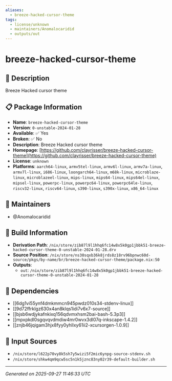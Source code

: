 ```yaml
---
aliases:
  - breeze-hacked-cursor-theme
tags:
  - license/unknown
  - maintainers/Anomalocaridid
  - outputs/out
---
```


# breeze-hacked-cursor-theme

## 📝 Description

Breeze Hacked cursor theme

## 📋 Package Information

- **Name**: `breeze-hacked-cursor-theme`
- **Version**: `0-unstable-2024-01-28`
- **Available**: ✅ Yes
- **Broken**: ✅ No
- **Description**: Breeze Hacked cursor theme
- **Homepage**: [https://github.com/clayrisser/breeze-hacked-cursor-theme](https://github.com/clayrisser/breeze-hacked-cursor-theme)
- **License**: `unknown`
- **Platforms**: `aarch64-linux`, `armv5tel-linux`, `armv6l-linux`, `armv7a-linux`, `armv7l-linux`, `i686-linux`, `loongarch64-linux`, `m68k-linux`, `microblaze-linux`, `microblazeel-linux`, `mips-linux`, `mips64-linux`, `mips64el-linux`, `mipsel-linux`, `powerpc-linux`, `powerpc64-linux`, `powerpc64le-linux`, `riscv32-linux`, `riscv64-linux`, `s390-linux`, `s390x-linux`, `x86_64-linux`
## 👥 Maintainers

- @Anomalocaridid


## 🔧 Build Information

- **Derivation Path**: `/nix/store/zib87l9l1hhq6fc14w8x5k0gp1jbbk51-breeze-hacked-cursor-theme-0-unstable-2024-01-28.drv`
- **Source Position**: `/nix/store/ns30sqxb36k8jrds8z18rv96bpnwc60d-source/pkgs/by-name/br/breeze-hacked-cursor-theme/package.nix:50`
- **Outputs**:
  - `out`:  `/nix/store/zib87l9l1hhq6fc14w8x5k0gp1jbbk51-breeze-hacked-cursor-theme-0-unstable-2024-01-28`

## 🔗 Dependencies

- [[6dg1vi55ynf4dmkmmcn945pwdz010s34-stdenv-linux]]
- [[9d72ffrklgz630x4an8klqs1idi7v6x7-source]]
- [[bjsb6wdjykafnkixq156qdvmxhsm2bai-bash-5.3p3]]
- [[mpxpkdl0sgqvqvdmdiw4mr0wvx3dl07q-inkscape-1.4.2]]
- [[znjb46jqigam3hjx8fyy0yhllxy61ii2-xcursorgen-1.0.9]]

## 📁 Input Sources

- `/nix/store/l622p70vy8k5sh7y5wizi5f2mic6ynpg-source-stdenv.sh`
- `/nix/store/shkw4qm9qcw5sc5n1k5jznc83ny02r39-default-builder.sh`

---
*Generated on 2025-09-27 11:46:33 UTC*
